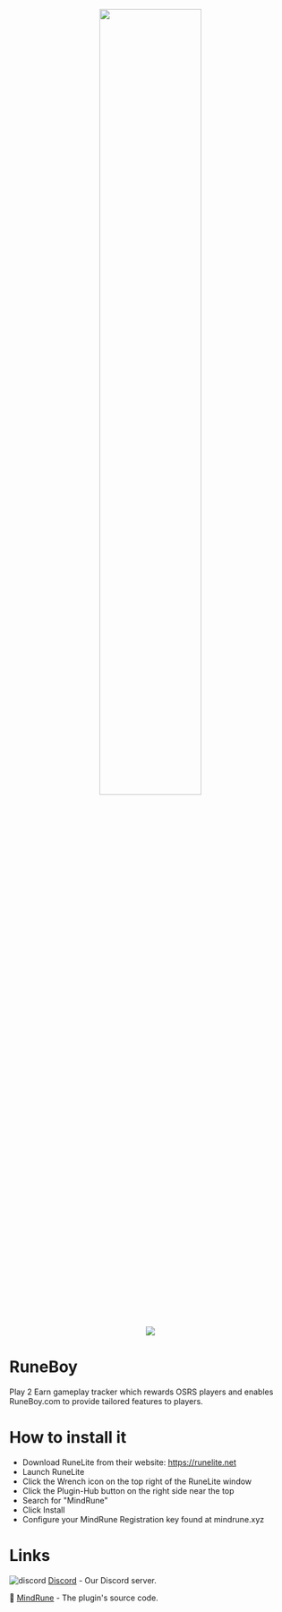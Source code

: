 <p align="center"><img width=60% src=""></p>

<p align="center">
  <img src="https://img.shields.io/discord/886733267284398130.svg?label=Discord&logo=Discord&colorB=7289da&style=for-the-badge">
</p>

# RuneBoy

Play 2 Earn gameplay tracker which rewards OSRS players and enables RuneBoy.com to provide tailored features to players.

# How to install it

- Download RuneLite from their website: https://runelite.net
- Launch RuneLite
- Click the Wrench icon on the top right of the RuneLite window
- Click the Plugin-Hub button on the right side near the top
- Search for "MindRune"
- Click Install
- Configure your MindRune Registration key found at mindrune.xyz

# Links

![discord](https://user-images.githubusercontent.com/5789682/173276137-8ea82e88-4ec1-444f-baf0-4b0dc171901f.png)
[Discord](https://discord.gg/74S5vRkNP7) - Our Discord server.

🔌 [MindRune](https://github.com/OSRSRuneboy) - The plugin's source code.
